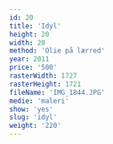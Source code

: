 ```yaml
---
id: 20
title: 'Idyl'
height: 20
width: 20
method: 'Olie på lærred'
year: 2011
price: '500'
rasterWidth: 1727
rasterHeight: 1721
fileName: 'IMG_1844.JPG'
medie: 'maleri'
show: 'yes'
slug: 'idyl'
weight: '220'
---
```

